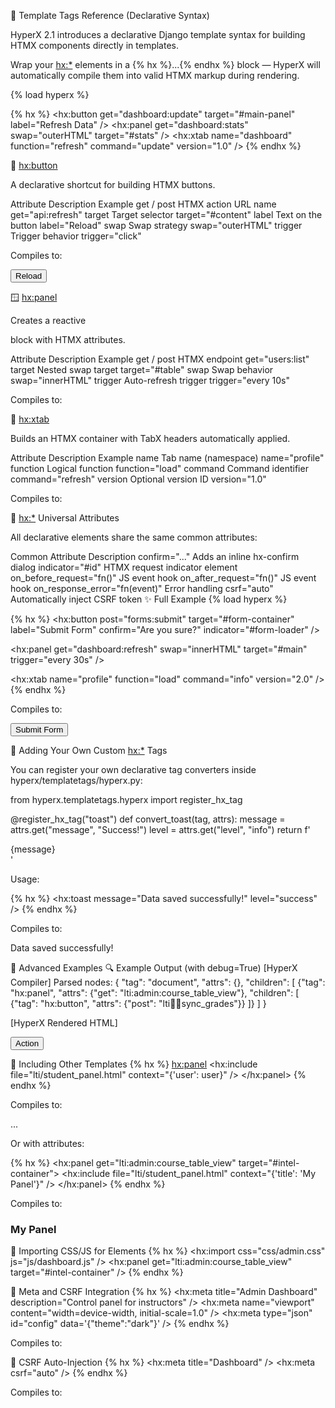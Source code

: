 🧩 Template Tags Reference (Declarative Syntax)

HyperX 2.1 introduces a declarative Django template syntax for building HTMX components directly in templates.

Wrap your <hx:*> elements in a {% hx %}...{% endhx %} block — HyperX will automatically compile them into valid HTMX markup during rendering.

{% load hyperx %}

{% hx %}
  <hx:button get="dashboard:update" target="#main-panel" label="Refresh Data" />
  <hx:panel get="dashboard:stats" swap="outerHTML" target="#stats" />
  <hx:xtab name="dashboard" function="refresh" command="update" version="1.0" />
{% endhx %}

🔘 <hx:button>

A declarative shortcut for building HTMX buttons.

Attribute	Description	Example
get / post	HTMX action URL name	get="api:refresh"
target	Target selector	target="#content"
label	Text on the button	label="Reload"
swap	Swap strategy	swap="outerHTML"
trigger	Trigger behavior	trigger="click"

Compiles to:

<button hx-get="/api/refresh" hx-target="#content" hx-swap="outerHTML">
  Reload
</button>

🪟 <hx:panel>

Creates a reactive <div> block with HTMX attributes.

Attribute	Description	Example
get / post	HTMX endpoint	get="users:list"
target	Nested swap target	target="#table"
swap	Swap behavior	swap="innerHTML"
trigger	Auto-refresh trigger	trigger="every 10s"

Compiles to:

<div hx-get="/users/list" hx-swap="innerHTML" hx-trigger="every 10s" hx-target="#table"></div>

🧭 <hx:xtab>

Builds an HTMX container with TabX headers automatically applied.

Attribute	Description	Example
name	Tab name (namespace)	name="profile"
function	Logical function	function="load"
command	Command identifier	command="refresh"
version	Optional version ID	version="1.0"

Compiles to:

<div hx-headers='{"X-Tab":"profile:1.0:load:refresh"}'></div>

🧠 <hx:*> Universal Attributes

All declarative elements share the same common attributes:

Common Attribute	Description
confirm="..."	Adds an inline hx-confirm dialog
indicator="#id"	HTMX request indicator element
on_before_request="fn()"	JS event hook
on_after_request="fn()"	JS event hook
on_response_error="fn(event)"	Error handling
csrf="auto"	Automatically inject CSRF token
✨ Full Example
{% load hyperx %}

{% hx %}
  <hx:button
      post="forms:submit"
      target="#form-container"
      label="Submit Form"
      confirm="Are you sure?"
      indicator="#form-loader"
  />

  <hx:panel
      get="dashboard:refresh"
      swap="innerHTML"
      target="#main"
      trigger="every 30s"
  />

  <hx:xtab
      name="profile"
      function="load"
      command="info"
      version="2.0"
  />
{% endhx %}


Compiles to:

<button hx-post="/forms/submit" hx-target="#form-container" hx-confirm="Are you sure?" hx-indicator="#form-loader">
  Submit Form
</button>

<div hx-get="/dashboard/refresh" hx-swap="innerHTML" hx-target="#main" hx-trigger="every 30s"></div>

<div hx-headers='{"X-Tab":"profile:2.0:load:info"}'></div>

🧩 Adding Your Own Custom <hx:*> Tags

You can register your own declarative tag converters inside hyperx/templatetags/hyperx.py:

from hyperx.templatetags.hyperx import register_hx_tag

@register_hx_tag("toast")
def convert_toast(tag, attrs):
    message = attrs.get("message", "Success!")
    level = attrs.get("level", "info")
    return f'<div class="toast toast-{level}">{message}</div>'


Usage:

{% hx %}
  <hx:toast message="Data saved successfully!" level="success" />
{% endhx %}


Compiles to:

<div class="toast toast-success">Data saved successfully!</div>

🧮 Advanced Examples
🔍 Example Output (with debug=True)
[HyperX Compiler] Parsed nodes:
{
  "tag": "document",
  "attrs": {},
  "children": [
    {"tag": "hx:panel", "attrs": {"get": "lti:admin:course_table_view"}, "children": [
      {"tag": "hx:button", "attrs": {"post": "lti:teacher:sync_grades"}}
    ]}
  ]
}

[HyperX Rendered HTML]
<div hx-get="lti:admin:course_table_view">
  <button hx-post="lti:teacher:sync_grades">Action</button>
</div>

🧱 Including Other Templates
{% hx %}
  <hx:panel>
      <hx:include file="lti/student_panel.html" context="{'user': user}" />
  </hx:panel>
{% endhx %}


Compiles to:

<div>
  <div class="student-panel"> ... </div>
</div>


Or with attributes:

{% hx %}
  <hx:panel get="lti:admin:course_table_view" target="#intel-container">
      <hx:include file="lti/student_panel.html" context="{'title': 'My Panel'}" />
  </hx:panel>
{% endhx %}


Compiles to:

<div hx-get="lti:admin:course_table_view" hx-target="#intel-container">
  <div class="student-panel">
    <h3>My Panel</h3>
  </div>
</div>

🎨 Importing CSS/JS for Elements
{% hx %}
  <hx:import css="css/admin.css" js="js/dashboard.js" />
  <hx:panel get="lti:admin:course_table_view" target="#intel-container" />
{% endhx %}

🧾 Meta and CSRF Integration
{% hx %}
  <hx:meta title="Admin Dashboard" description="Control panel for instructors" />
  <hx:meta name="viewport" content="width=device-width, initial-scale=1.0" />
  <hx:meta type="json" id="config" data='{"theme":"dark"}' />
{% endhx %}


Compiles to:

<title>Admin Dashboard</title>
<meta name="description" content="Control panel for instructors">
<meta name="viewport" content="width=device-width, initial-scale=1.0">
<script id="config" type="application/json">
{"theme":"dark"}
</script>

🔐 CSRF Auto-Injection
{% hx %}
  <hx:meta title="Dashboard" />
  <hx:meta csrf="auto" />
{% endhx %}


Compiles to:

<title>Dashboard</title>
<meta name="csrf-token" content="vT1x8d3OABK...">
<script>
  document.body.dataset.csrf = "vT1x8d3OABK...";
  htmx.config.headers['X-CSRFToken'] = "vT1x8d3OABK...";
</script>

